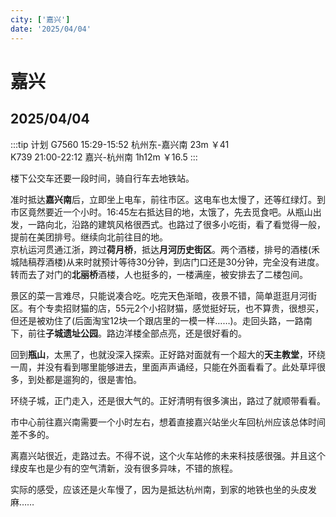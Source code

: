 ```yaml
---
city: ['嘉兴']
date: '2025/04/04'
---
```

# 嘉兴

<CityLink v-for="(v, i) in $frontmatter.city" :city="v" :date="new Date($frontmatter.date)" />

<script setup>
import CityLink from '../../.vitepress/components/trip/CityLink.vue';
</script>

## 2025/04/04 <Badge type="warning" text="单日速通" />

:::tip 计划
G7560 15:29-15:52 杭州东-嘉兴南 23m ￥41  
K739 21:00-22:12 嘉兴-杭州南 1h12m ￥16.5
:::

楼下公交车还要一段时间，骑自行车去地铁站。

准时抵达**嘉兴南**后，立即坐上电车，前往市区。这电车也太慢了，还等红绿灯。到市区竟然要近一个小时。16:45左右抵达目的地，太饿了，先去觅食吧。从瓶山出发，一路向北，沿路的建筑风格很西式。也路过了很多小吃街，看了看觉得一般，提前在美团排号。继续向北前往目的地。  
京杭运河贯通江浙，跨过**荷月桥**，抵达**月河历史街区**。两个酒楼，排号的酒楼(禾城陆稿荐酒楼)从来时就预计等待30分钟，到店门口还是30分钟，完全没有进度。转而去了对门的**北丽桥**酒楼，人也挺多的，一楼满座，被安排去了二楼包间。

景区的菜一言难尽，只能说凑合吃。吃完天色渐暗，夜景不错，简单逛逛月河街区。有个专卖招财猫的店，55元2个小招财猫，感觉挺好玩，也不算贵，很想买，但还是被劝住了(后面淘宝12块一个跟店里的一模一样……)。走回头路，一路南下，前往**子城遗址公园**。路边洋楼全部点亮，还是很好看的。

回到**瓶山**，太黑了，也就没深入探索。正好路对面就有一个超大的**天主教堂**，环绕一周，并没有看到哪里能够进去，里面声声诵经，只能在外面看看了。此处草坪很多，到处都是遛狗的，很是害怕。

环绕子城，正门走入，还是很大气的。正好清明有很多演出，路过了就顺带看看。

市中心前往嘉兴南需要一个小时左右，想着直接嘉兴站坐火车回杭州应该总体时间差不多的。

离嘉兴站很近，走路过去。不得不说，这个火车站修的未来科技感很强。并且这个绿皮车也是少有的空气清新，没有很多异味，不错的旅程。

实际的感受，应该还是火车慢了，因为是抵达杭州南，到家的地铁也坐的头皮发麻……
